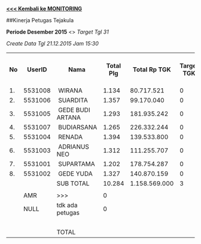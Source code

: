 **[<<< Kembali ke MONITORING](https://github.com/suriawan/Area-Bali-Utara/blob/master/TUSBUNG.md)**


##Kinerja Petugas Tejakula

**Periode Desember 2015** <> _Target Tgl 31_


_Create Data Tgl 21.12.2015 Jam 15:30_


<table><tbody><tr><th>No</th><th>UserID</th><th>Nama</th><th>Total Plg</th><th>Total Rp TGK</th><th>Target TGK</th><th>Realisasi Saldo TGK (Blm Lunas)</th><th>% Pencapaian Thd Target TGK</th><th>BOBOT SLA</th><th>PK 2 Bln - Blm Lunas</th><th>PK 3 Bln - Blm Lunas</th><th>PK 4 Bln - Blm Lunas</th></tr><tr><td>1.</td><td>5531008</td><td>&nbsp;WIRANA</td><td>1.134</td><td>80.717.521</td><td>0</td><td>9.914.082</td><td>-2478520300%</td><td>0,00%</td><td>0</td><td>0</td><td>0</td></tr><tr><td>2.</td><td>5531006</td><td>&nbsp;SUARDITA</td><td>1.357</td><td>99.170.040</td><td>0</td><td>16.788.065</td><td>-4197016050%</td><td>0,00%</td><td>0</td><td>0</td><td>0</td></tr><tr><td>3.</td><td>5531005</td><td>&nbsp;GEDE BUDI ARTANA</td><td>1.293</td><td>181.935.242</td><td>0</td><td>10.435.779</td><td>-2608944550%</td><td>0,00%</td><td>0</td><td>0</td><td>0</td></tr><tr><td>4.</td><td>5531007</td><td>&nbsp;BUDIARSANA</td><td>1.265</td><td>226.332.244</td><td>0</td><td>21.081.684</td><td>-5270420800%</td><td>0,00%</td><td>0</td><td>0</td><td>0</td></tr><tr><td>5.</td><td>5531004</td><td>&nbsp;RENADA</td><td>1.394</td><td>139.533.800</td><td>0</td><td>14.292.675</td><td>-3573168550%</td><td>0,00%</td><td>0</td><td>0</td><td>0</td></tr><tr><td>6.</td><td>5531003</td><td>&nbsp;ADRIANUS NEO</td><td>1.312</td><td>111.255.707</td><td>0</td><td>8.900.062</td><td>-2225015300%</td><td>0,00%</td><td>0</td><td>0</td><td>0</td></tr><tr><td>7.</td><td>5531001</td><td>&nbsp;SUPARTAMA</td><td>1.202</td><td>178.754.287</td><td>0</td><td>24.396.347</td><td>-6099086550%</td><td>0,00%</td><td>0</td><td>0</td><td>0</td></tr><tr><td>8.</td><td>5531002</td><td>&nbsp;GEDE YUDA</td><td>1.327</td><td>140.870.159</td><td>0</td><td>2.751.568</td><td>-687891800%</td><td>0,00%</td><td>0</td><td>0</td><td>0</td></tr><tr><td> </td><td> </td><td>SUB TOTAL</td><td>10.284</td><td>1.158.569.000</td><td>3</td><td>108.560.262</td><td>-3392507988%</td><td>0,00%</td><td>0</td><td>0</td><td>0</td></tr><tr><td> </td><td> </td><td> </td><td> </td><td> </td><td> </td><td> </td><td> </td><td> </td><td> </td><td> </td><td> </td></tr><tr><td> </td><td>AMR</td><td>&gt;&gt;&gt;</td><td>0</td><td> </td><td> </td><td> - </td><td> </td><td> </td><td>0</td><td>0</td><td>0</td></tr><tr><td> </td><td>NULL</td><td>tdk ada petugas</td><td>0</td><td> </td><td> </td><td> - </td><td> </td><td> </td><td>0</td><td>0</td><td> </td></tr><tr><td> </td><td> </td><td> </td><td> </td><td> </td><td> </td><td> - </td><td> </td><td> </td><td> </td><td> </td><td> </td></tr><tr><td> </td><td> </td><td>TOTAL</td><td> </td><td> </td><td> </td><td> 108.560.262 </td><td> </td><td> </td><td> </td><td> </td><td> </td></tr></tbody></table>
